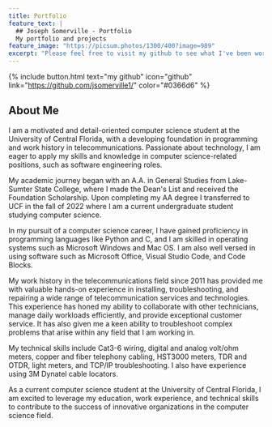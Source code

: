```yaml
---
title: Portfolio
feature_text: |
  ## Joseph Somerville - Portfolio
  My portfolio and projects
feature_image: "https://picsum.photos/1300/400?image=989"
excerpt: "Please feel free to visit my github to see what I've been working on."
---
```



{% include button.html text="my github" icon="github" link="https://github.com/jsomerville1/" color="#0366d6" %} 

## About Me

I am a motivated and detail-oriented computer science student at the University of Central Florida, with a developing foundation in programming and work history in telecommunications. Passionate about technology, I am eager to apply my skills and knowledge in computer science-related positions, such as software engineering roles.

My academic journey began with an A.A. in General Studies from Lake-Sumter State College, where I made the Dean's List and received the Foundation Scholarship. Upon completing my AA degree I transferred to UCF in the fall of 2022 where I am a current undergraduate student studying computer science.

In my pursuit of a computer science career, I have gained proficiency in programming languages like Python and C, and I am skilled in operating systems such as Microsoft Windows and Mac OS. I am also well versed in using software such as Microsoft Office, Visual Studio Code, and Code Blocks.

My work history in the telecommunications field since 2011 has provided me with valuable hands-on experience in installing, troubleshooting, and repairing a wide range of telecommunication services and technologies. This experience has honed my ability to collaborate with other technicians, manage daily workloads efficiently, and provide exceptional customer service. It has also given me a keen ability to troubleshoot complex problems that arise within any field that I am working in.

My technical skills include Cat3-6 wiring, digital and analog volt/ohm meters, copper and fiber telephony cabling, HST3000 meters, TDR and OTDR, light meters, and TCP/IP troubleshooting. I also have experience using 3M Dynatel cable locators.

As a current computer science student at the University of Central Florida, I am excited to leverage my education, work experience, and technical skills to contribute to the success of innovative organizations in the computer science field.


